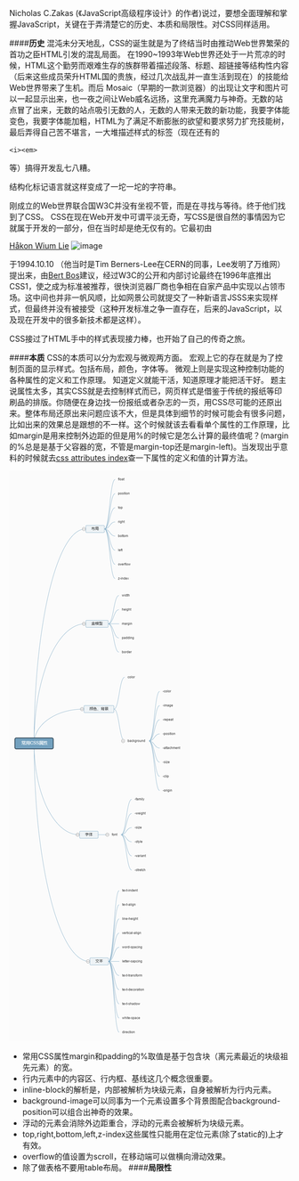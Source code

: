 Nicholas C.Zakas (《JavaScript高级程序设计》的作者)说过，要想全面理解和掌握JavaScript，关键在于弄清楚它的历史、本质和局限性。对CSS同样适用。

####**历史**
混沌未分天地乱，CSS的诞生就是为了终结当时由推动Web世界繁荣的首功之臣HTML引发的混乱局面。
在1990~1993年Web世界还处于一片荒凉的时候，HTML这个勤劳而艰难生存的族群带着描述段落、标题、超链接等结构性内容（后来这些成员荣升HTML国的贵族，经过几次战乱并一直生活到现在）的技能给Web世界带来了生机。而后 Mosaic（早期的一款浏览器）的出现让文字和图片可以一起显示出来，也一夜之间让Web威名远扬，这里充满魔力与神奇。无数的站点冒了出来，无数的站点吸引无数的人，无数的人带来无数的新功能，我要字体能变色，我要字体能加粗，HTML为了满足不断膨胀的欲望和要求努力扩充技能树，最后弄得自己苦不堪言，一大堆描述样式的标签（现在还有的
```
<i><em>
```
等）搞得开发乱七八糟。

结构化标记语言就这样变成了一坨一坨的字符串。

刚成立的Web世界联合国W3C并没有坐视不管，而是在寻找与等待。终于他们找到了CSS。
CSS在现在Web开发中可谓平淡无奇，写CSS是很自然的事情因为它就属于开发的一部分，但在当时却是绝无仅有的。它最初由

[Håkon Wium Lie](https://en.wikipedia.org/wiki/H%C3%A5kon_Wium_Lie) 
![image](http://www.digi.no/incoming/2015/02/02/hkon-wium-lie-for-piratparti/alternates/h1080/H%C3%83%C2%A5kon%20Wium%20Lie%20for%20Piratparti)

于1994.10.10
（他当时是Tim Berners-Lee在CERN的同事，Lee发明了万维网）提出来，由[Bert Bos](https://en.wikipedia.org/wiki/Bert_Bos)建议，经过W3C的公开和内部讨论最终在1996年底推出CSS1，使之成为标准被推荐，很快浏览器厂商也争相在自家产品中实现以占领市场。这中间也并非一帆风顺，比如网景公司就提交了一种新语言JSSS来实现样式，但最终并没有被接受（这种开发标准之争一直存在，后来的JavaScript，以及现在开发中的很多新技术都是这样）。

CSS接过了HTML手中的样式表现接力棒，也开始了自己的传奇之旅。

####**本质**
CSS的本质可以分为宏观与微观两方面。
宏观上它的存在就是为了控制页面的显示样式。包括布局，颜色，字体等。
微观上则是实现这种控制功能的各种属性的定义和工作原理。
知道定义就能干活，知道原理才能把活干好。
题主说属性太多，其实CSS就是去控制样式而已，网页样式是借鉴于传统的报纸等印刷品的排版。你随便在身边找一份报纸或者杂志的一页，用CSS尽可能的还原出来。整体布局还原出来问题应该不大，但是具体到细节的时候可能会有很多问题，比如出来的效果总是跟想的不一样。这个时候就该去看看单个属性的工作原理，比如margin是用来控制外边距的但是用%的时候它是怎么计算的最终值呢？(margin的%总是是基于父容器的宽，不管是margin-top还是margin-left)。当发现出乎意料的时候就去[css attributes index](https://www.w3.org/TR/2011/REC-CSS2-20110607/indexlist.html)查一下属性的定义和值的计算方法。

![images](images/base-css-attributes.png)

* 常用CSS属性margin和padding的%取值是基于包含块（离元素最近的块级祖先元素）的宽。
* 行内元素中的内容区、行内框、基线这几个概念很重要。
* inline-block的解析是，内部被解析为块级元素，自身被解析为行内元素。
* background-image可以同事为一个元素设置多个背景图配合background-position可以组合出神奇的效果。
* 浮动的元素会消除外边距重合，浮动的元素会被解析为块级元素。
* top,right,bottom,left,z-index这些属性只能用在定位元素(除了static的)上才有效。
* overflow的值设置为scroll，在移动端可以做横向滑动效果。
* 除了做表格不要用table布局。
####**局限性**



